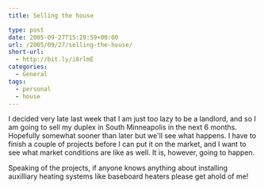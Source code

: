 ```yaml
---
title: Selling the house

type: post
date: 2005-09-27T15:29:59+00:00
url: /2005/09/27/selling-the-house/
short-url:
  - http://bit.ly/i8rlmE
categories:
  - General
tags:
  - personal
  - house
---
```

I decided very late last week that I am just too lazy to be a landlord, and so I am going to sell my duplex in South Minneapolis in the next 6 months. Hopefully somewhat sooner than later but we'll see what happens. I have to finish a couple of projects before I can put it on the market, and I want to see what market conditions are like as well. It is, however, going to happen.

Speaking of the projects, if anyone knows anything about installing auxilliary heating systems like baseboard heaters please get ahold of me!